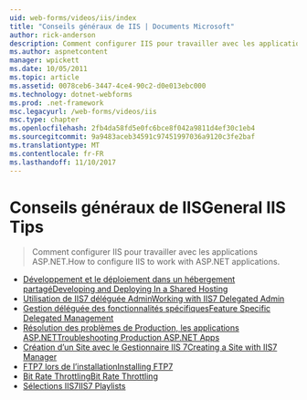 ```yaml
---
uid: web-forms/videos/iis/index
title: "Conseils généraux de IIS | Documents Microsoft"
author: rick-anderson
description: Comment configurer IIS pour travailler avec les applications ASP.NET.
ms.author: aspnetcontent
manager: wpickett
ms.date: 10/05/2011
ms.topic: article
ms.assetid: 0078ceb6-3447-4ce4-90c2-d0e013ebc000
ms.technology: dotnet-webforms
ms.prod: .net-framework
msc.legacyurl: /web-forms/videos/iis
msc.type: chapter
ms.openlocfilehash: 2fb4da58fd5e0fc6bce8f042a9811d4ef30c1eb4
ms.sourcegitcommit: 9a9483aceb34591c97451997036a9120c3fe2baf
ms.translationtype: MT
ms.contentlocale: fr-FR
ms.lasthandoff: 11/10/2017
---
```

<a name="general-iis-tips"></a><span data-ttu-id="76f0c-103">Conseils généraux de IIS</span><span class="sxs-lookup"><span data-stu-id="76f0c-103">General IIS Tips</span></span>
====================
> <span data-ttu-id="76f0c-104">Comment configurer IIS pour travailler avec les applications ASP.NET.</span><span class="sxs-lookup"><span data-stu-id="76f0c-104">How to configure IIS to work with ASP.NET applications.</span></span>


- [<span data-ttu-id="76f0c-105">Développement et le déploiement dans un hébergement partagé</span><span class="sxs-lookup"><span data-stu-id="76f0c-105">Developing and Deploying In a Shared Hosting</span></span>](developing-and-deploying-in-a-shared-hosting.md)
- [<span data-ttu-id="76f0c-106">Utilisation de IIS7 déléguée Admin</span><span class="sxs-lookup"><span data-stu-id="76f0c-106">Working with IIS7 Delegated Admin</span></span>](working-with-iis7-deligated-admin.md)
- [<span data-ttu-id="76f0c-107">Gestion déléguée des fonctionnalités spécifiques</span><span class="sxs-lookup"><span data-stu-id="76f0c-107">Feature Specific Delegated Management</span></span>](feature-specific-delegated-management.md)
- [<span data-ttu-id="76f0c-108">Résolution des problèmes de Production, les applications ASP.NET</span><span class="sxs-lookup"><span data-stu-id="76f0c-108">Troubleshooting Production ASP.NET Apps</span></span>](troubleshooting-production-aspnet-apps.md)
- [<span data-ttu-id="76f0c-109">Création d’un Site avec le Gestionnaire IIS 7</span><span class="sxs-lookup"><span data-stu-id="76f0c-109">Creating a Site with IIS7 Manager</span></span>](creating-a-site-with-iis7-manager.md)
- [<span data-ttu-id="76f0c-110">FTP7 lors de l’installation</span><span class="sxs-lookup"><span data-stu-id="76f0c-110">Installing FTP7</span></span>](installing-ftp7.md)
- [<span data-ttu-id="76f0c-111">Bit Rate Throttling</span><span class="sxs-lookup"><span data-stu-id="76f0c-111">Bit Rate Throttling</span></span>](bit-rate-throttling.md)
- [<span data-ttu-id="76f0c-112">Sélections IIS7</span><span class="sxs-lookup"><span data-stu-id="76f0c-112">IIS7 Playlists</span></span>](iis7-playlists.md)
